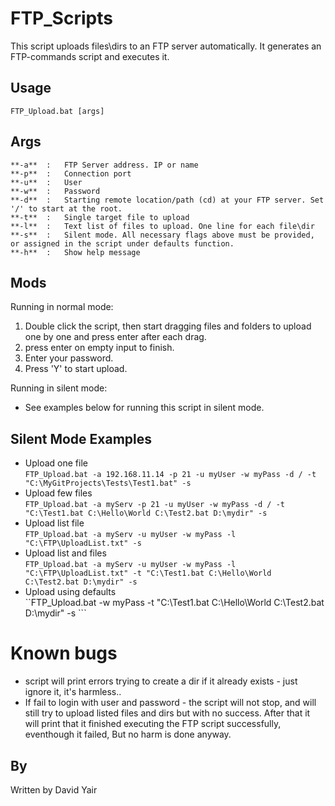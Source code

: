 # FTP_Scripts
This script uploads files\dirs to an FTP server automatically. It generates an FTP-commands script and executes it.
 
## Usage
	FTP_Upload.bat [args]
 
## Args
  `**-a**  :   FTP Server address. IP or name ` <br>
  `**-p**  :   Connection port ` <br>
  `**-u**  :   User ` <br>
  `**-w**  :   Password ` <br>
  `**-d**  :   Starting remote location/path (cd) at your FTP server. Set '/' to start at the root. ` <br>
  `**-t**  :   Single target file to upload ` <br>
  `**-l**  :   Text list of files to upload. One line for each file\dir ` <br>
  `**-s**  :   Silent mode. All necessary flags above must be provided, or assigned in the script under defaults function. ` <br>
  `**-h**  :   Show help message ` <br>

## Mods
   Running in normal mode: <br>
   1. Double click the script, then start dragging files and folders to upload one by one and press enter after each drag.
   2. press enter on empty input to finish.
   3. Enter your password.
   4. Press 'Y' to start upload.
    
   Running in silent mode: <br>
   - See examples below for running this script in silent mode. <br>
 
## Silent Mode Examples
   * Upload one file <br>
   ```FTP_Upload.bat -a 192.168.11.14 -p 21 -u myUser -w myPass -d / -t "C:\MyGitProjects\Tests\Test1.bat" -s ``` <br>
   * Upload few files <br>
   ```FTP_Upload.bat -a myServ -p 21 -u myUser -w myPass -d / -t "C:\Test1.bat C:\Hello\World C:\Test2.bat D:\mydir" -s ``` <br>
   * Upload list file <br>
   ```FTP_Upload.bat -a myServ -u myUser -w myPass -l "C:\FTP\UploadList.txt" -s ``` <br>
   * Upload list and files <br>
   ```FTP_Upload.bat -a myServ -u myUser -w myPass -l "C:\FTP\UploadList.txt" -t "C:\Test1.bat C:\Hello\World C:\Test2.bat D:\mydir" -s ``` <br>
   * Upload using defaults <br>
   ``FTP_Upload.bat -w myPass -t "C:\Test1.bat C:\Hello\World C:\Test2.bat D:\mydir" -s ``` <br>
 
 
# Known bugs
   * script will print errors trying to create a dir if it already exists - just ignore it, it's harmless..
   * If fail to login with user and password - the script will not stop, and will still try to upload
        listed files and dirs but with no success. After that it will print that it finished executing
        the FTP script successfully, eventhough it failed, But no harm is done anyway.
 
## By
Written by David Yair